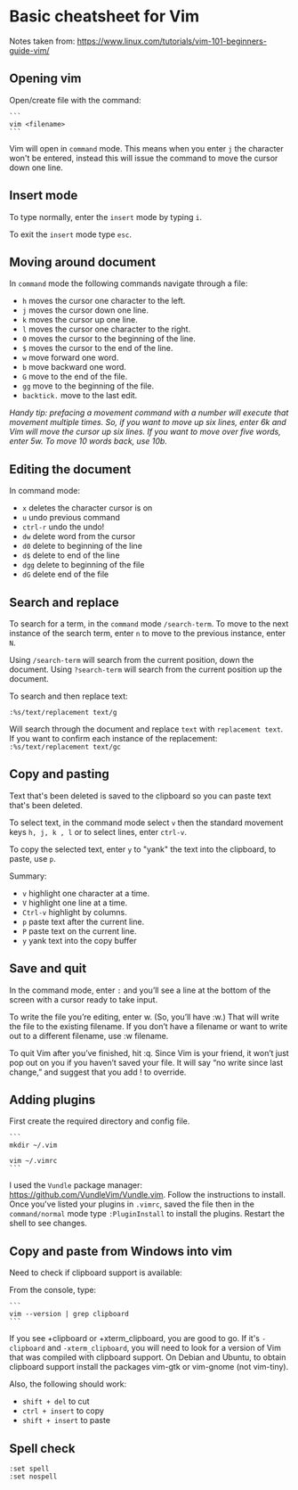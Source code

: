 # Basic cheatsheet for Vim


Notes taken from: https://www.linux.com/tutorials/vim-101-beginners-guide-vim/

## Opening vim


Open/create file with the command:

	```
	vim <filename>
	```
Vim will open in `command` mode. This means when you enter `j` the character won't be entered, instead this will issue the command to move the cursor down one line.

## Insert mode

To type normally, enter the `insert` mode by typing `i`.

To exit the `insert` mode type `esc`.

## Moving around document

In `command` mode the following commands navigate through a file:

* `h` moves the cursor one character to the left.
* `j` moves the cursor down one line.
* `k` moves the cursor up one line.
* `l` moves the cursor one character to the right.
* `0` moves the cursor to the beginning of the line.
* `$` moves the cursor to the end of the line.
* `w` move forward one word.
* `b` move backward one word.
* `G` move to the end of the file.
* `gg` move to the beginning of the file.
* `backtick.` move to the last edit.

*Handy tip: prefacing a movement command with a number will execute that movement multiple times. So, if you want to move up six lines, enter 6k and Vim will move the cursor up six lines. If you want to move over five words, enter 5w. To move 10 words back, use 10b.*


## Editing the document

In command mode:


* `x` deletes the character cursor is on
* `u` undo previous command
* `ctrl-r` undo the undo!
* `dw` delete word from the cursor
* `d0` delete to beginning of the line
* `d$` delete to end of the line
* `dgg` delete to beginning of the file
* `dG` delete end of the file

## Search and replace

To search for a term, in the `command` mode `/search-term`. To move to the next instance of the search term, enter `n` to move to the previous instance, enter `N`. 

Using `/search-term` will search from the current position, down the document. Using `?search-term` will search from the current position up the document. 

To search and then replace text:
```
:%s/text/replacement text/g
```
Will search through the document and replace `text` with `replacement text`. If you want to confirm each instance of the replacement:
	```
	:%s/text/replacement text/gc
	```
## Copy and pasting

Text that's been deleted is saved to the clipboard so you can paste text that's been deleted. 

To select text, in the command mode select `v` then the standard movement keys `h, j, k , l` or to select lines, enter `ctrl-v`.

To copy the selected text, enter `y` to "yank" the text into the clipboard, to paste, use `p`.


Summary:

* `v` highlight one character at a time.
* `V` highlight one line at a time.
* `Ctrl-v` highlight by columns.
* `p` paste text after the current line.
* `P` paste text on the current line.
* `y` yank text into the copy buffer

## Save and quit

In the command mode, enter `:` and you’ll see a line at the bottom of the screen with a cursor ready to take input.

To write the file you’re editing, enter w. (So, you’ll have :w.) That will write the file to the existing filename. If you don’t have a filename or want to write out to a different filename, use :w filename.

To quit Vim after you’ve finished, hit :q. Since Vim is your friend, it won’t just pop out on you if you haven’t saved your file. It will say “no write since last change,” and suggest that you add ! to override.

## Adding plugins

First create the required directory and config file.

	```
	mkdir ~/.vim

	vim ~/.vimrc
	```

I used the `Vundle` package manager: https://github.com/VundleVim/Vundle.vim. Follow the instructions to install. Once you've listed your plugins in `.vimrc`, saved the file then in the `command/normal` mode type `:PluginInstall` to install the plugins. Restart the shell to see changes. 


## Copy and paste from Windows into vim

Need to check if clipboard support is available:

From the console, type:

	```
	vim --version | grep clipboard
	```

If you see +clipboard or +xterm_clipboard, you are good to go. If it's `-clipboard` and `-xterm_clipboard`, you will need to look for a version of Vim that was compiled with clipboard support. On Debian and Ubuntu, to obtain clipboard support install the packages vim-gtk or vim-gnome (not vim-tiny).

Also, the following should work:
* `shift + del` to cut
* `ctrl + insert` to copy
* `shift + insert` to paste 

## Spell check
  ```
  :set spell
  :set nospell
  ```


